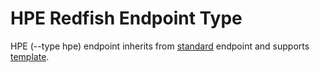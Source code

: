 # HPE Redfish Endpoint Type

HPE (--type hpe) endpoint inherits from [standard](./EndpointStandard.md) endpoint and supports [template](./TemplateHp.md).

